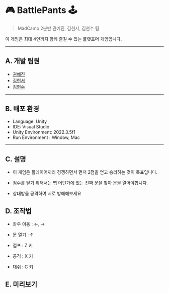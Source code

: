 # 🎮 BattlePants 🕹️
> MadCamp 2분반 권예진, 김현서, 김현수 팀

이 게임은 최대 4인까지 함께 즐길 수 있는 플랫포머 게임입니다.
***

## A. 개발 팀원

* [권예진](https://github.com/dmobtxx19)
* [김현서]()
* [김현수](https://github.com/skykhs3)
***
## B. 배포 환경
* Language: Unity
* IDE: Visual Studio
* Unity Environment: 2022.3.5f1
* Run Environment : Window, Mac
***
## C. 설명

* 이 게임은 플레이어끼리 경쟁하면서 먼저 2점을 얻고 승리하는 것이 목표입니다.

* 점수를 얻기 위해서는 맵 어딘가에 있는 진짜 문을 찾아 문을 열어야합니다.

* 상대방을 공격하여 서로 방해해보세요

## D. 조작법
* 좌우 이동 : ←, →

* 문 열기 : ↑

* 점프 : Z 키

* 공격 : X 키

* 대쉬 : C 키


## E. 미리보기



